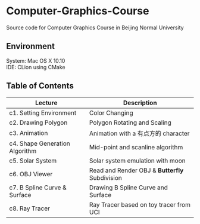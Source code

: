 # Computer-Graphics-Course
Source code for Computer Graphics Course in Beijing Normal University

## Environment

System: Mac OS X 10.10   
IDE: CLion using CMake

## Table of Contents

Lecture                        | Description   
-------------------------------|-------------------
c1. Setting Environment        | Color Changing
c2. Drawing Polygon            | Polygon Rotating and Scaling
c3. Animation                  | Animation with a 有点方的 character 
c4. Shape Generation Algorithm | Mid-point and scanline algorithm 
c5. Solar System               | Solar system emulation with moon
c6. OBJ Viewer                 | Read and Render OBJ & **Butterfly** Subdivision
c7. B Spline Curve & Surface   | Drawing B Spline Curve and Surface
c8. Ray Tracer                 | Ray Tracer based on toy tracer from UCI